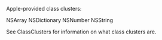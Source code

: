 Apple-provided class clusters:

NSArray
NSDictionary
NSNumber
NSString

See ClassClusters for information on what class clusters are.
